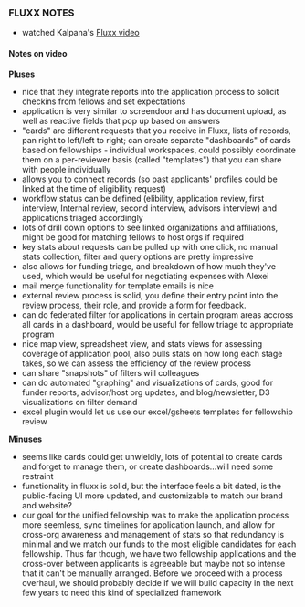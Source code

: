 ### FLUXX NOTES

* watched Kalpana's [Fluxx video](https://drive.google.com/drive/u/1/folders/0B7FKQQVpUabKTmYyZnNwZGFTdmc)

#### Notes on video

**Pluses**

* nice that they integrate reports into the application process to solicit checkins from fellows and set expectations
* application is very similar to screendoor and has document upload, as well as reactive fields that pop up based on answers
* "cards" are different requests that you receive in Fluxx, lists of records, pan right to left/left to right; can create separate "dashboards" of cards based on fellowships - individual workspaces, could possibly coordinate them on a per-reviewer basis (called "templates") that you can share with people individually
* allows you to connect records (so past applicants' profiles could be linked at the time of eligibility request)
* workflow status can be defined (elibility, application review, first interview, Internal review, second interview, advisors interview) and applications triaged accordingly
* lots of drill down options to see linked organizations and affiliations, might be good for matching fellows to host orgs if required
* key stats about requests can be pulled up with one click, no manual stats collection, filter and query options are pretty impressive
* also allows for funding triage, and breakdown of how much they've used, which would be useful for negotiating expenses with Alexei
* mail merge functionality for template emails is nice
* external review process is solid, you define their entry point into the review process, their role, and provide a form for feedback. 
* can do federated filter for applications in certain program areas accross all cards in a dashboard, would be useful for fellow triage to appropriate program
* nice map view, spreadsheet view, and stats views for assessing coverage of application pool, also pulls stats on how long each stage takes, so we can assess the efficiency of the review process
* can share "snapshots" of filters will colleagues
* can do automated "graphing" and visualizations of cards, good for funder reports, advisor/host org updates, and blog/newsletter, D3 visualizations on filter demand
* excel plugin would let us use our excel/gsheets templates for fellowship review

**Minuses**

* seems like cards could get unwieldly, lots of potential to create cards and forget to manage them, or create dashboards...will need some restraint
* functionality in fluxx is solid, but the interface feels a bit dated, is the public-facing UI more updated, and customizable to match our brand and website?
* our goal for the unified fellowship was to make the application process more seemless, sync timelines for application launch, and allow for cross-org awareness and management of stats so that redundancy is minimal and we match our funds to the most eligible candidates for each fellowship. Thus far though, we have two fellowship applications and the cross-over between applicants is agreeable but maybe not so intense that it can't be manually arranged. Before we proceed with a process overhaul, we should probably decide if we will build capacity in the next few years to need this kind of specialized framework